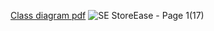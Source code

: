 [Class diagram pdf](https://github.com/user-attachments/files/15782575/SE.StoreEase.-.Page.1-1.pdf)
![SE StoreEase - Page 1(17)](https://github.com/christoperBar/StoreEase/assets/96227680/dae5353c-7f6c-4ad4-83f2-1b7bf97ef9f0)
